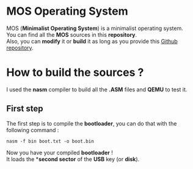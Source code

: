 # MOS Operating System
MOS (**Minimalist Operating System**) is a minimalist operating system.</br>
You can find all the **MOS** sources in this **repository**.</br>
Also, you can **modify** it or **build** it as long as you provide this [Github repository](https://github.com/leosncz/OperatingSystem).</br>
# How to build the sources ?
I used the **nasm** compiler to build all the **.ASM** files and **QEMU** to test it.
## First step
The first step is to compile the **bootloader**, you can do that with the following command :</br>
```batch
nasm -f bin boot.txt -o boot.bin
```
Now you have your compiled **bootloader** !</br>
It loads the ***second sector** of the **USB** key (or **disk**).

